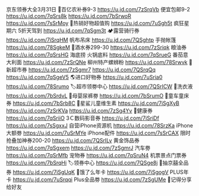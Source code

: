 京东领券大全3月31日
🚜百亿农补券9-3
https://u.jd.com/7zSrqVb
便宜包邮9-2
https://u.jd.com/7qSrs8k
https://u.jd.com/7bSrwoR
https://u.jd.com/7sSrMoy
🛒热销好物超值购
https://u.jd.com/7uSgh5t
疯狂星期六 5折天驾到
https://u.jd.com/7qSgm3t
🏕露营骑行券
https://u.jd.com/7iSrqHM
帆布吊床
https://u.jd.com/7QSghtp
手抛帐篷
https://u.jd.com/78SgkeM
🥃酒水券299-30
https://u.jd.com/7zSriqk
粮油券
https://u.jd.com/7qSrsHG
海底捞 火锅底料
https://u.jd.com/7qSrueG
番茄意大利面
https://u.jd.com/7zSrQNe
柳州特产螺蛳粉
https://u.jd.com/78Srwvk
🍕新超市券
https://u.jd.com/7zSgmr7
https://u.jd.com/7QSrqQq
https://u.jd.com/7qSgeV5
🌎进口好物券
https://u.jd.com/7uSria0
https://u.jd.com/78Srumo
🏷超市领劵中心
https://u.jd.com/7QSrICW
🧺洗衣液
https://u.jd.com/7bSrdvL
🏻母婴尿裤劵
https://u.jd.com/7bSrumO
🏻童车童床券
https://u.jd.com/7bSrb8C
🏻星鲨儿童维生素
https://u.jd.com/7iSgXyB
https://u.jd.com/7zSrKVa
https://u.jd.com/7zSg4Yv
🏻健康券
https://u.jd.com/7qSriiO
3Ｃ数码影音券
https://u.jd.com/7iSriDf
https://u.jd.com/7sSgxxJ
自营iPhone资源机
https://u.jd.com/78SrzKa
iPhone大额劵
https://u.jd.com/7uSrMYe
iPhone配件
https://u.jd.com/7sSrCAX
限时抢叠加神券200-20
https://u.jd.com/7QSrILy
黄金饰品券
https://u.jd.com/7qSgxem
https://u.jd.com/7zSgmrJ
汽车劵
https://u.jd.com/7qSrMfb
宠物券
https://u.jd.com/7qSruN4
机票景点门票券
https://u.jd.com/7bSrqHi
🏷领券中心
https://u.jd.com/7QSge8j
🎲抽京囍全品券
https://u.jd.com/7iSgUqK
🛵饿了么年卡
https://u.jd.com/7iSgogV
PLUS年卡
https://u.jd.com/7uSrqqi
Plus全品劵
https://u.jd.com/7zSgUMe
🤩记得分享给好友